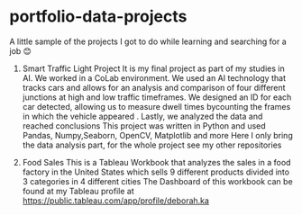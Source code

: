 # portfolio-data-projects

A little sample of the projects I got to do while learning and searching for a job 😊

1) Smart Traffic Light Project
It is my final project as part of my studies in AI.
We worked in a CoLab environment. We used an AI technology that tracks cars and allows for an analysis and comparison of four different junctions at high and low traffic timeframes. 
We designed an ID for each car detected, allowing us to measure dwell times bycounting the frames in which the vehicle appeared . 
Lastly, we analyzed the data and reached conclusions
This project was written in Python and used Pandas, Numpy,Seaborn, OpenCV, Matplotlib and more
Here I only bring the data analysis part, for the whole project see my other repositories

2) Food Sales
This is a Tableau Workbook that analyzes the sales in a food factory in the United States which sells 9 different products divided into 3 categories in 4 different cities
The Dashboard of this workbook can be found at my Tableau profile at https://public.tableau.com/app/profile/deborah.ka



